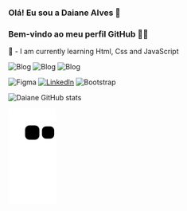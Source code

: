 ### Olá! Eu sou a Daiane Alves 👋
### Bem-vindo ao meu perfil GitHub 👩‍💻
 🌱 - I am currently learning Html, Css and JavaScript

 ![Blog](https://img.shields.io/badge/HTML-239120?style=for-the-badge&logo=html5&logoColor=white)
![Blog](https://img.shields.io/badge/CSS-239120?&style=for-the-badge&logo=css3&logoColor=white)
![Blog](https://img.shields.io/badge/JavaScript-F7DF1E?style=for-the-badge&logo=javascript&logoColor=black)

![Figma](https://img.shields.io/badge/figma-%23F24E1E.svg?style=for-the-badge&logo=figma&logoColor=white)
[![LinkedIn](https://img.shields.io/badge/LinkedIn-0077B5?style=for-the-badge&logo=linkedin&logoColor=white)](https://www.linkedin.com/in/daiane-alves-de-oliveira/)
![Bootstrap](https://img.shields.io/badge/bootstrap-%23563D7C.svg?style=for-the-badge&logo=bootstrap&logoColor=white)


![Daiane GitHub stats](https://github-readme-stats.vercel.app/api?username=DaianedeOliveira&show_icons=true&theme=radical)


![Snake animation](https://github.com/DaianedeOliveira/DaianedeOliveira/blob/output/github-contribution-grid-snake.svg)





